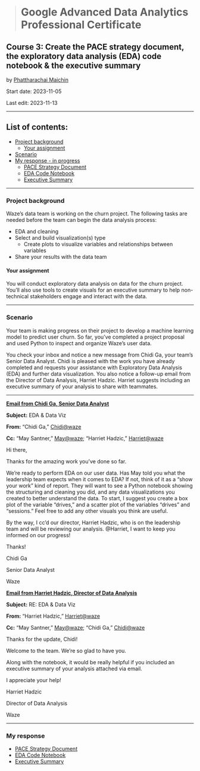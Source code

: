 > # Google Advanced Data Analytics Professional Certificate

## **Course 3: Create the PACE strategy document, the exploratory data analysis (EDA) code notebook & the executive summary**

by [Phattharachai Maichin](https://www.linkedin.com/in/phattharachai-m/)

Start date: 2023-11-05

Last edit: 2023-11-13
***
## List of contents:
- [Project background](#project-background)
  - [Your assignment](#your-assignment)
- [Scenario](#scenario)
- [My response - in progress](#my-response)
  + [PACE Strategy Document](https://docs.google.com/document/d/1xqE55i678DVsZ7HEfHnJtXXPwWlMMk-sFiz-811VGgA/edit?usp=sharing&resourcekey=0-ApDe1I2ppz2Z1enBO8sM-A)
  + [EDA Code Notebook](https://github.com/Fenoemos/MyArchive/blob/main/%5BProject%5D%20Coursera/Google%20Advanced%20Data%20Analytics%20Professional%20Certificate/Other_file/Activity_Course%203%20Waze%20project%20lab.pdf)
  + [Executive Summary](https://docs.google.com/presentation/d/1KRtdFYJnJWrW_Tu0agmnTVrD7xi3Z7O_15GvkRHxDR4/edit?usp=sharing&resourcekey=0-y1tFqx64dtUfyhpbaR0ZLA)

___
### Project background
Waze’s data team is working on the churn project. The following tasks are needed before the team can begin the data analysis process:
  + EDA and cleaning
  + Select and build visualization(s) type
    - Create plots to visualize variables and relationships between variables
  + Share your results with the data team

#### Your assignment
You will conduct exploratory data analysis on data for the churn project. You’ll also use tools to create visuals for an executive summary to help non-technical stakeholders engage and interact with the data.
___
### Scenario
Your team is making progress on their project to develop a machine learning model to predict user churn. 
So far, you’ve completed a project proposal and used Python to inspect and organize Waze’s user data.

You check your inbox and notice a new message from Chidi Ga, your team’s Senior Data Analyst. 
Chidi is pleased with the work you have already completed and requests your assistance with Exploratory Data Analysis (EDA) and further data visualization. 
You also notice a follow-up email from the Director of Data Analysis, Harriet Hadzic. 
Harriet suggests including an executive summary of your analysis to share with teammates. 
___
<ins>**Email from Chidi Ga, Senior Data Analyst**</ins>

**Subject:** EDA & Data Viz

**From:** “Chidi Ga,” <ins>Chidi@waze</ins>

**Cc:** “May Santner,” <ins>May@waze</ins>; “Harriet Hadzic,” <ins>Harriet@waze</ins>

Hi there,

Thanks for the amazing work you’ve done so far. 

We’re ready to perform EDA on our user data. Has May told you what the leadership team expects when it comes to EDA? If not, think of it as a “show your work” kind of report. They will want to see a Python notebook showing the structuring and cleaning you did, and any data visualizations you created to better understand the data. To start, I suggest you create a box plot of the variable “drives,” and a scatter plot of the variables “drives” and “sessions.” Feel free to add any other visuals you think are useful. 

By the way, I cc’d our director, Harriet Hadzic, who is on the leadership team and will be reviewing our analysis. @Harriet, I want to keep you informed on our progress! 

Thanks! 

Chidi Ga

Senior Data Analyst

Waze

<ins>**Email from Harriet Hadzic, Director of Data Analysis**</ins>

**Subject:** RE: EDA & Data Viz

**From:** “Harriet Hadzic,” <ins>Harriet@waze </ins>

**Cc:** “May Santner,” <ins>May@waze</ins>; “Chidi Ga,” <ins>Chidi@waze</ins>

Thanks for the update, Chidi!  

Welcome to the team. We’re so glad to have you. 

Along with the notebook, it would be really helpful if you included an executive summary of your analysis attached via email. 

I appreciate your help! 

Harriet Hadzic

Director of Data Analysis

Waze
___
### My response
+ [PACE Strategy Document](https://docs.google.com/document/d/1xqE55i678DVsZ7HEfHnJtXXPwWlMMk-sFiz-811VGgA/edit?usp=sharing&resourcekey=0-ApDe1I2ppz2Z1enBO8sM-A)
+ [EDA Code Notebook](https://github.com/Fenoemos/MyArchive/blob/main/%5BProject%5D%20Coursera/Google%20Advanced%20Data%20Analytics%20Professional%20Certificate/Other_file/Activity_Course%203%20Waze%20project%20lab.pdf)
+ [Executive Summary](https://docs.google.com/presentation/d/1KRtdFYJnJWrW_Tu0agmnTVrD7xi3Z7O_15GvkRHxDR4/edit?usp=sharing&resourcekey=0-y1tFqx64dtUfyhpbaR0ZLA)
